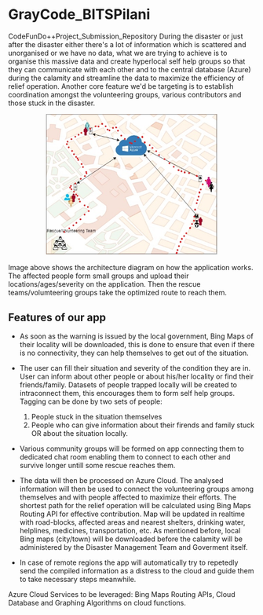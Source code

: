 # GrayCode_BITSPilani
CodeFunDo++Project_Submission_Repository
During the disaster or just after the disaster either there's a lot of information which is scattered and unorganised or we have no data, what we are trying to achieve is to organise this massive data and create hyperlocal self help groups so that they can communicate with each other and to the central database (Azure) during the calamity and streamline the data to maximize the efficiency of relief operation.
Another core feature we'd be targeting is to establish coordination amongst the volunteering groups, various contributors and those stuck in the disaster.


<p align="center">
  <img src="https://github.com/redgene/GrayCode_BITSPilani/blob/master/InkedUntitled%20Diagram_LI.jpg" width="350" title="Architecture Diagram">
</p>

Image above shows the architecture diagram on how the application works. The affected people form small groups and upload their locations/ages/severity on the application. Then the rescue teams/volumteering groups take the optimized route to reach them.

## Features of our app
* As soon as the warning is issued by the local government, Bing Maps of their locality will be downloaded, this is done to ensure that even if there is no connectivity, they can help themselves to get out of the situation.

* The user can fill their situation and severity of the condition they are in. User can inform about other people or about his/her locality or find their friends/family. Datasets of people trapped locally will be created to intraconnect them, this encourages them to form self help groups. Tagging can be done by two sets of people:
     1. People stuck in the situation themselves
     2. People who can give information about their firends and family stuck OR about the situation locally.
     
* Various community groups will be formed on app connecting them to dedicated chat room enabling them to connect to each other and survive longer untill some rescue reaches them.

* The data will then be processed on Azure Cloud. The analysed information will then be used to connect the volunteering groups among themselves and with people affected to maximize their efforts. The shortest path for the relief operation will be calculated using Bing Maps Routing API for effective contribution. Map will be updated in realtime with road-blocks, affected areas and nearest shelters, drinking water, helplines, medicines, transportation, etc. As mentioned before, local Bing maps (city/town) will be downloaded before the calamity will be administered by the Disaster Management Team and Goverment itself.

* In case of remote regions the app will automatically try to repetedly send the compiled information as a distress to the cloud and guide them to take necessary steps meanwhile.


Azure Cloud Services to be leveraged: Bing Maps Routing APIs, Cloud Database and Graphing Algorithms on cloud functions.
